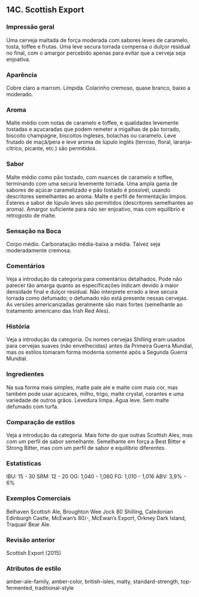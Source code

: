## 14C. Scottish Export

### Impressão geral

Uma cerveja maltada de força moderada com sabores leves de caramelo, tosta, toffee e frutas. Uma leve secura torrada compensa o dulçor residual no final, com o amargor percebido apenas para evitar que a cerveja seja enjoativa.

### Aparência

Cobre claro a marrom. Límpida. Colarinho cremoso, quase branco, baixo a moderado.

### Aroma

Malte médio com notas de caramelo e toffee, e qualidades levemente tostadas e açucaradas que podem remeter a migalhas de pão torrado, biscoito champagne, biscoitos ingleses, bolachas ou caramelo. Leve frutado de maçã/pera e leve aroma de lúpulo inglês (terroso, floral, laranja-cítrico, picante, etc.) são permitidos.

### Sabor

Malte médio como pão tostado, com nuances de caramelo e toffee, terminando com uma secura levemente torrada. Uma ampla gama de sabores de açúcar caramelizado e pão tostado é possível, usando descritores semelhantes ao aroma. Malte e perfil de fermentação limpos. Ésteres e sabor de lúpulo leves são permitidos (descritores semelhantes ao aroma). Amargor suficiente para não ser enjoativo, mas com equilíbrio e retrogosto de malte.

### Sensação na Boca

Corpo médio. Carbonatação média-baixa a média. Talvez seja moderadamente cremosa.

### Comentários

Veja a introdução da categoria para comentários detalhados. Pode não parecer tão amarga quanto as especificações indicam devido à maior densidade final e dulçor residual. Não interprete errado a leve secura torrada como defumado; o defumado não está presente nessas cervejas. As versões americanizadas geralmente são mais fortes (semelhante ao tratamento americano das Irish Red Ales).

### História

Veja a introdução da categoria. Os nomes cervejas Shilling eram usados para cervejas suaves (não envelhecidas) antes da Primeira Guerra Mundial, mas os estilos tomaram forma moderna somente após a Segunda Guerra Mundial.

### Ingredientes

Na sua forma mais simples, malte pale ale e malte com mais cor, mas também pode usar açúcares, milho, trigo, malte crystal, corantes e uma variedade de outros grãos. Levedura limpa. Água leve. Sem malte defumado com turfa.

### Comparação de estilos

Veja a introdução da categoria. Mais forte do que outras Scottish Ales, mas com um perfil de sabor semelhante. Semelhante em força a Best Bitter e Strong Bitter, mas com um perfil de sabor e equilíbrio diferentes.

### Estatísticas

IBU: 15 - 30
SRM: 12 - 20
OG: 1,040 - 1,060
FG: 1,010 - 1,016
ABV: 3,9% - 6%

### Exemplos Comerciais

Belhaven Scottish Ale, Broughton Wee Jock 80 Shilling, Caledonian Edinburgh Castle, McEwan’s 80/-, McEwan’s Export, Orkney Dark Island, Traquair Bear Ale.

### Revisão anterior

Scottish Export (2015)

### Atributos de estilo

amber-ale-family, amber-color, british-isles, malty, standard-strength, top-fermented, traditional-style
